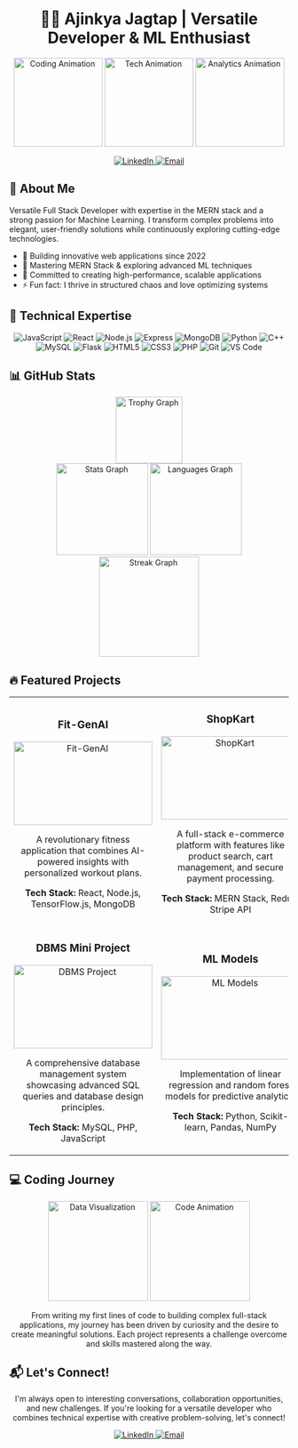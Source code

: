 <h1 align="center">👨‍💻 Ajinkya Jagtap | Versatile Developer & ML Enthusiast</h1>

<div align="center">
  <img height="160" src="https://media.giphy.com/media/f3iwJFOVOwuy7K6FFw/giphy.gif" alt="Coding Animation" />
  <img height="160" src="https://media.giphy.com/media/RbDKaczqWovIugyJmW/giphy.gif" alt="Tech Animation" />
  <img height="160" src="https://media.giphy.com/media/l46Cy1rHbQ92uuLXa/giphy.gif" alt="Analytics Animation" />
</div>

<p align="center">
  <a href="https://www.linkedin.com/in/ajinkya-jagtap-2023ai/" target="_blank">
    <img src="https://img.shields.io/badge/-LinkedIn-0077B5?style=for-the-badge&logo=linkedin&logoColor=white" alt="LinkedIn" />
  </a>
  <a href="mailto:ajinkyajagtap2806@gmail.com" target="_blank">
    <img src="https://img.shields.io/badge/-Email-D14836?style=for-the-badge&logo=gmail&logoColor=white" alt="Email" />
  </a>
</p>

## 🚀 About Me

Versatile Full Stack Developer with expertise in the MERN stack and a strong passion for Machine Learning. I transform complex problems into elegant, user-friendly solutions while continuously exploring cutting-edge technologies.

- 🔭 Building innovative web applications since 2022
- 🌱 Mastering MERN Stack & exploring advanced ML techniques
- 🎯 Committed to creating high-performance, scalable applications
- ⚡ Fun fact: I thrive in structured chaos and love optimizing systems

## 💼 Technical Expertise

<div align="center">
  <img src="https://img.shields.io/badge/-JavaScript-F7DF1E?style=for-the-badge&logo=javascript&logoColor=black" alt="JavaScript" />
  <img src="https://img.shields.io/badge/-React-61DAFB?style=for-the-badge&logo=react&logoColor=black" alt="React" />
  <img src="https://img.shields.io/badge/-Node.js-339933?style=for-the-badge&logo=nodedotjs&logoColor=white" alt="Node.js" />
  <img src="https://img.shields.io/badge/-Express-000000?style=for-the-badge&logo=express&logoColor=white" alt="Express" />
  <img src="https://img.shields.io/badge/-MongoDB-47A248?style=for-the-badge&logo=mongodb&logoColor=white" alt="MongoDB" />
  <img src="https://img.shields.io/badge/-Python-3776AB?style=for-the-badge&logo=python&logoColor=white" alt="Python" />
  <img src="https://img.shields.io/badge/-C++-00599C?style=for-the-badge&logo=cplusplus&logoColor=white" alt="C++" />
  <img src="https://img.shields.io/badge/-MySQL-4479A1?style=for-the-badge&logo=mysql&logoColor=white" alt="MySQL" />
  <img src="https://img.shields.io/badge/-Flask-000000?style=for-the-badge&logo=flask&logoColor=white" alt="Flask" />
  <img src="https://img.shields.io/badge/-HTML5-E34F26?style=for-the-badge&logo=html5&logoColor=white" alt="HTML5" />
  <img src="https://img.shields.io/badge/-CSS3-1572B6?style=for-the-badge&logo=css3&logoColor=white" alt="CSS3" />
  <img src="https://img.shields.io/badge/-PHP-777BB4?style=for-the-badge&logo=php&logoColor=white" alt="PHP" />
  <img src="https://img.shields.io/badge/-Git-F05032?style=for-the-badge&logo=git&logoColor=white" alt="Git" />
  <img src="https://img.shields.io/badge/-VS%20Code-007ACC?style=for-the-badge&logo=visualstudiocode&logoColor=white" alt="VS Code" />
</div>

## 📊 GitHub Stats

<div align="center">
  <img src="https://github-profile-trophy.vercel.app?username=ajinkya2356&theme=darkhub&column=-1&row=1&margin-w=10&margin-h=8&no-bg=false&no-frame=false&order=4" height="120" alt="Trophy Graph" />
</div>

<div align="center">
  <img src="https://github-readme-stats.vercel.app/api?username=ajinkya2356&hide_title=false&show_icons=true&include_all_commits=true&count_private=true&theme=react&hide_border=true&bg_color=0D1117&title_color=58A6FF&icon_color=58A6FF" height="165" alt="Stats Graph" />
  <img src="https://github-readme-stats.vercel.app/api/top-langs?username=ajinkya2356&locale=en&hide_title=false&layout=compact&card_width=320&langs_count=6&theme=react&hide_border=true&bg_color=0D1117&hide=c%2B%2B" height="165" alt="Languages Graph" />
</div>

<div align="center">
  <img src="https://github-readme-streak-stats.herokuapp.com/?user=ajinkya2356&theme=react&hide_border=true&background=0D1117&stroke=0D1117&fire=58A6FF&currStreakLabel=58A6FF&ring=58A6FF&sideLabels=58A6FF" height="180" alt="Streak Graph" />
</div>

## 🔥 Featured Projects

<div align="center">
  <table>
    <tr>
      <td width="50%">
        <h3 align="center">Fit-GenAI</h3>
        <div align="center">
          <img src="https://media.giphy.com/media/iIqmM5tTjmpOB9mpbn/giphy.gif" width="250" height="150" alt="Fit-GenAI" />
          <p>A revolutionary fitness application that combines AI-powered insights with personalized workout plans.</p>
          <p><strong>Tech Stack:</strong> React, Node.js, TensorFlow.js, MongoDB</p>
        </div>
      </td>
      <td width="50%">
        <h3 align="center">ShopKart</h3>
        <div align="center">
          <img src="https://media.giphy.com/media/v1.Y2lkPTc5MGI3NjExaTBuZnl0eXFsc3l4ZGpqcDY1MGs0aDAwb3g5ajk3OHdxZTFmdzVpYiZlcD12MV9naWZzX3NlYXJjaCZjdD1n/qgQUggAC3Pfv687qPC/giphy.gif" width="250" height="150" alt="ShopKart" />
          <p>A full-stack e-commerce platform with features like product search, cart management, and secure payment processing.</p>
          <p><strong>Tech Stack:</strong> MERN Stack, Redux, Stripe API</p>
        </div>
      </td>
    </tr>
    <tr>
      <td width="50%">
        <h3 align="center">DBMS Mini Project</h3>
        <div align="center">
          <img src="https://media.giphy.com/media/vISmwpBJUNYzukTnVx/giphy.gif" width="250" height="150" alt="DBMS Project" />
          <p>A comprehensive database management system showcasing advanced SQL queries and database design principles.</p>
          <p><strong>Tech Stack:</strong> MySQL, PHP, JavaScript</p>
        </div>
      </td>
      <td width="50%">
        <h3 align="center">ML Models</h3>
        <div align="center">
          <img src="https://media.giphy.com/media/3oKIPEqDGUULpEU0aQ/giphy.gif" width="250" height="150" alt="ML Models" />
          <p>Implementation of linear regression and random forest models for predictive analytics.</p>
          <p><strong>Tech Stack:</strong> Python, Scikit-learn, Pandas, NumPy</p>
        </div>
      </td>
    </tr>
  </table>
</div>

## 💻 Coding Journey

<div align="center">
  <img height="180" src="https://media.giphy.com/media/26tn33aiTi1jkl6H6/giphy.gif" alt="Data Visualization" />
  <img height="180" src="https://media.giphy.com/media/13HgwGsXF0aiGY/giphy.gif" alt="Code Animation" />
</div>

<p align="center">
  From writing my first lines of code to building complex full-stack applications, my journey has been driven by curiosity and the desire to create meaningful solutions. Each project represents a challenge overcome and skills mastered along the way.
</p>

## 📬 Let's Connect!

<p align="center">
  I'm always open to interesting conversations, collaboration opportunities, and new challenges. If you're looking for a versatile developer who combines technical expertise with creative problem-solving, let's connect!
</p>

<div align="center">
  <a href="https://www.linkedin.com/in/ajinkya-jagtap-2023ai/" target="_blank">
    <img src="https://img.shields.io/badge/-Let's%20chat%20on%20LinkedIn-0077B5?style=for-the-badge&logo=linkedin&logoColor=white" alt="LinkedIn" />
  </a>
  <a href="mailto:ajinkyajagtap2806@gmail.com" target="_blank">
    <img src="https://img.shields.io/badge/-Send%20me%20an%20email-D14836?style=for-the-badge&logo=gmail&logoColor=white" alt="Email" />
  </a>
</div>
